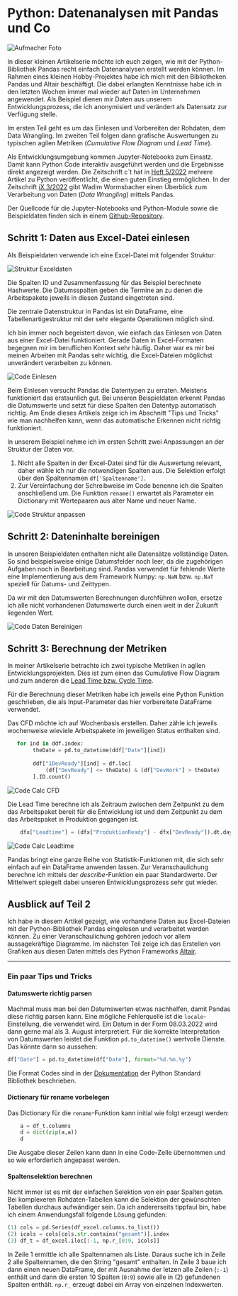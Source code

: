 # Python: Datenanalysen mit Pandas und Co

![Aufmacher Foto](shutterstock_558334435.jpg)

In dieser kleinen Artikelserie möchte ich euch zeigen, wie mit der Python-Bibliothek Pandas recht einfach Datenanalysen erstellt werden können. Im Rahmen eines kleinen Hobby-Projektes habe ich mich mit den Bibliotheken Pandas und Altair beschäftigt. Die dabei erlangten Kenntnisse habe ich in den letzten Wochen immer mal wieder auf Daten im Unternehmen angewendet. Als Beispiel dienen mir Daten aus unserem Entwicklungsprozess, die ich anonymisiert und verändert als Datensatz zur Verfügung stelle.

Im ersten Teil geht es um das Einlesen und Vorbereiten der Rohdaten, dem Data Wrangling. Im zweiten Teil folgen dann grafische Auswertungen zu typischen agilen Metriken (_Cumulative Flow Diagram_ und _Lead Time_).

Als Entwicklungsumgebung kommen Jupyter-Notebooks zum Einsatz. Damit kann Python Code interaktiv ausgeführt werden und die Ergebnisse direkt angezeigt werden. Die Zeitschrift c´t hat in [Heft 5/2022](https://www.heise.de/select/ct/2022/5/2135510023934602155) mehrere Artikel zu Python veröffentlicht, die einen guten Einstieg ermöglichen. In der Zeitschrift [iX 3/2022](https://www.heise.de/select/ix/2022/3/2129209064878376414) gibt Wadim Wormsbacher einen Überblick zum Verarbeitung von Daten (_Data Wrangling_) mittels Pandas.

Der Quellcode für die Jupyter-Notebooks und Python-Module sowie die Beispieldaten finden sich in einem [Github-Repository](https://github.com/rzablo/effective-doodle.git).

## Schritt 1: Daten aus Excel-Datei einlesen

Als Beispieldaten verwende ich eine Excel-Datei mit folgender Struktur:

![Struktur Exceldaten](Struktur_Exceldatei.png)

Die Spalten ID und Zusammenfassung für das Beispiel berechnete Hashwerte. Die Datumsspalten geben die Termine an zu denen die Arbeitspakete jeweils in diesen Zustand eingetreten sind.

Die zentrale Datenstruktur in Pandas ist ein DataFrame, eine Tabellenartigestruktur mit der sehr elegante Operationen möglich sind.

Ich bin immer noch begeistert davon, wie einfach das Einlesen von Daten aus einer Excel-Datei funktioniert. Gerade Daten in Excel-Formaten begegnen mir im beruflichen Kontext sehr häufig. Daher war es mir bei meinen Arbeiten mit Pandas sehr wichtig, die Excel-Dateien möglichst unverändert verarbeiten zu können. 


![Code Einlesen](Code_Exceldatei_lesen.png)

Beim Einlesen versucht Pandas die Datentypen zu erraten. Meistens funktioniert das erstaunlich gut. Bei unseren Beispieldaten erkennt Pandas die Datumswerte und setzt für diese Spalten den Datentyp automatisch richtig. Am Ende dieses Artikels zeige ich im Abschnitt "Tips und Tricks" wie man nachhelfen kann, wenn das automatische Erkennen nicht richtig funktioniert.

In unserem Beispiel nehme ich im ersten Schritt zwei Anpassungen an der Struktur der Daten vor.

1. Nicht alle Spalten in der Excel-Datei sind für die Auswertung relevant, daher wähle ich nur die notwendigen Spalten aus. Die Selektion erfolgt über den Spaltennamen `df['Spaltenname']`.
2. Zur Vereinfachung der Schreibweise im Code benenne ich die Spalten anschließend um. Die Funktion `rename()` erwartet als Parameter ein Dictionary mit Wertepaaren aus alter Name und neuer Name.

![Code Struktur anpassen](Code_Struktur_anpassen.png)

## Schritt 2: Dateninhalte bereinigen

In unseren Beispieldaten enthalten nicht alle Datensätze vollständige Daten. So sind beispielsweise einige Datumsfelder noch leer, da die zugehörigen Aufgaben noch in Bearbeitung sind. Pandas verwendet für fehlende Werte eine Implementierung aus dem Framework Numpy: `np.NaN` bzw. `np.NaT` speziell für Datums- und Zeittypen.

Da wir mit den Datumswerten Berechnungen durchführen wollen, ersetze ich alle nicht vorhandenen Datumswerte durch einen weit in der Zukunft liegenden Wert.

![Code Daten Bereinigen](Code_Daten_bereinigen.png)

## Schritt 3: Berechnung der Metriken

In meiner Artikelserie betrachte ich zwei typische Metriken in agilen Entwicklungsprojekten. Dies ist zum einen das Cumulative Flow Diagram und zum anderen die [Lead Time bzw. Cycle Time](https://www.digite.com/agile/lead-time-cycle-time/).

Für die Berechnung dieser Metriken habe ich jeweils eine Python Funktion geschrieben, die als Input-Parameter das hier vorbereitete DataFrame verwendet.

Das CFD möchte ich auf Wochenbasis erstellen. Daher zähle ich jeweils wochenweise wieviele Arbeitspakete im jeweiligen Status enthalten sind.

```python
   for ind in ddf.index:
        theDate = pd.to_datetime(ddf["Date"][ind])
   
        ddf["1DevReady"][ind] = df.loc[
            (df["DevReady"] <= theDate) & (df["DevWork"] > theDate)
        ].ID.count()
```

![Code Calc CFD](Code_calc_cfd.png)

Die Lead Time berechne ich als Zeitraum zwischen dem Zeitpunkt zu dem das Arbeitspaket  bereit für die Entwicklung ist und dem Zeitpunkt zu dem das Arbeitspaket in Produktion gegangen ist.

```python
    dfx["Leadtime"] = (dfx["ProduktionReady"] - dfx["DevReady"]).dt.days / 7
```
![Code Calc Leadtime](Code_calc_leadtime.png)

Pandas bringt eine ganze Reihe von Statistik-Funktionen mit, die sich sehr einfach auf ein DataFrame anwenden lassen. Zur Veranschaulichung berechne ich mittels der _describe_-Funktion ein paar Standardwerte. Der Mittelwert spiegelt dabei unseren Entwicklungsprozess sehr gut wieder.

## Ausblick auf Teil 2

Ich habe in diesem Artikel gezeigt, wie vorhandene Daten aus Excel-Dateien mit der Python-Bibliothek Pandas eingelesen und verarbeitet werden können. Zu einer Veranschaulichung gehören jedoch vor allem aussagekräftige Diagramme. Im nächsten Teil zeige ich das Erstellen von Grafiken aus diesen Daten mittels des Python Frameworks [Altair](https://altair-viz.github.io).

* * * *

### Ein paar Tips und Tricks

#### Datumswerte richtig parsen

Machmal muss man bei den Datumswerten etwas nachhelfen, damit Pandas diese richtig parsen kann. Eine mögliche Fehlerquelle ist die `locale`-Einstellung, die verwendet wird. Ein Datum in der Form 08.03.2022 wird dann gerne mal als 3. August interpretiert. Für die korrekte Interpretation von Datumswerten leistet die Funktion `pd.to_datetime()` wertvolle Dienste. Das könnte dann so aussehen:

```python
df["Date"] = pd.to_datetime(df["Date"], format="%d.%m.%y")
```

Die Format Codes sind in der [Dokumentation](https://docs.python.org/3/library/datetime.html#strftime-and-strptime-behavior) der Python Standard Bibliothek beschrieben.

#### Dictionary für rename vorbelegen

Das Dictionary für die `rename`-Funktion kann initial wie folgt erzeugt werden:

```python
	a = df_t.columns
	d = dict(zip(a,a))
	d
```

Die Ausgabe dieser Zeilen kann dann in eine Code-Zelle übernommen und so wie erforderlich angepasst werden.

#### Spaltenselektion berechnen

Nicht immer ist es mit der einfachen Selektion von ein paar Spalten getan. Bei komplexeren Rohdaten-Tabellen kann die Selektion der gewünschten Tabellen durchaus aufwändiger sein. Da ich andererseits tippfaul bin, habe ich einem Anwendungsfall folgende Lösung gefunden:

```python
(1)	cols = pd.Series(df_excel.columns.to_list())
(2)	icols = cols[cols.str.contains("gesamt")].index
(3)	df_t = df_excel.iloc[:-1, np.r_[0:9, icols]]
```

In Zeile 1 ermittle ich alle Spaltennamen als Liste. Daraus suche ich in Zeile 2 alle Spaltennamen, die den String "gesamt" enthalten. In Zeile 3 baue ich dann einen neuen DataFrame, der mit Ausnahme der letzen alle Zeilen (`:-1`) enthält und dann die ersten 10 Spalten (`0:9`) sowie alle in (2) gefundenen Spalten enthält. `np.r_` erzeugt dabei ein Array von einzelnen Indexwerten.
